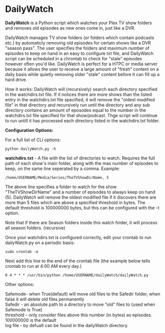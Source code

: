 # DailyWatch
**DailyWatch** is a Python script which watches your Plex TV show folders and removes old episodes as new ones come in, just like a DVR.

DailyWatch manages TV show folders (or folders which contain podcasts etc.) by automaticly removing
old episodes for certain shows like a DVR "season pass". The user specifies the folders and maximum number of episodes to keep on hand
in an easy to configure txt file, and DailyWatch script can be scheduled in a chrontab to check for "stale" episodes however often you'd like. DailyWatch is perfect for a HTPC or media server because it allows the user to receive a large amount of "fresh" content on a daily basis while quietly removing older "stale" content before it can fill up a hard drive.

How it works: DailyWatch will (recursively) search each directory specified in the watchdirs.txt file. If it notices there are more shows
than the listed entry in the watchdirs.txt file specified, it will remove the "oldest modified file" in that directory and recursively
run until the directory and any sub directory contains an amount of eposodes equal to the number in the watchdirs.txt file specified for that show/podcast. Thge script will continue to run untill it has processed each directory listed in the watchdirs.txt folder.

**Configuration Options:**

For a full list of CLI options:

    python dailyWatch.py -h

**watchdirs.txt** - A file with the list of directories to watch. Requires the full path of each show's main folder, along with the max number of episodes to keep, on the same line seperated by a comma. Example:

    /home/USERNAME/Media/Series/TheTVShowDirName, 5

The above line specifies a folder to watch for the show "TheTVShowDirName" and a number of episodes to always keep on hand (5). DailyWatch will remove the oldest modified file if it discovers there are more than 5 files which are above a specified threshold in bytes. The default threshold is 100000000 bytes, but this can be configured with the -t option.

Note that if there are Season folders inside this watch folder, it will process all season folders. (recursive) 

Once your watchdirs.txt is configured correctly, edit your crontab to run dailyWatch.py on a periodic basis:

    sudo crontab -e

Next add this line to the end of the crontab file (the example below tells crontab to run at 4:00 AM every day.)

    0 4 * * * /usr/bin/python /home/USERNAME/dailyWatch/dailyWatch.py 

Other options:

Safemode- when True(default) will move old files to the Safedir folder, when false it will delete old files permanently  
Safedir - an absolute path to a directory to move "old" files to (used when Safemode is True)  
threshold - only consider files above this number (in bytes) as episodes. 100000000 is the default  
log file - by defualt can be found in the dailyWatch directory.
